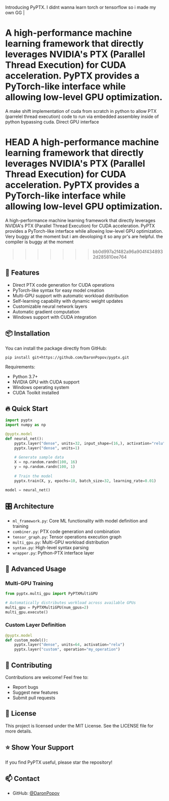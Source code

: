 
Introducing PyPTX. I didnt wanna learn torch or tensorflow so i made my own GG
|


A high-performance machine learning framework that directly leverages NVIDIA's PTX (Parallel Thread Execution) for CUDA acceleration. PyPTX provides a PyTorch-like interface while allowing low-level GPU optimization.
=======

A make shift implementation of cuda from scratch in python to allow PTX (parrelel thread execution) code to run via embedded assembley inside of python bypassing cuda. Direct GPU interface

 HEAD
A high-performance machine learning framework that directly leverages NVIDIA's PTX (Parallel Thread Execution) for CUDA acceleration. PyPTX provides a PyTorch-like interface while allowing low-level GPU optimization.
=======
A high-performance machine learning framework that directly leverages NVIDIA's PTX (Parallel Thread Execution) for CUDA acceleration. PyPTX provides a PyTorch-like interface while allowing low-level GPU optimization. Very buggy at the moment but i am devoloping it so any pr's are helpful. the compiler is buggy at the moment

>>>>>>> bb0d997a2f482a96a904f4348932d285810ee764

## 🚀 Features

- Direct PTX code generation for CUDA operations
- PyTorch-like syntax for easy model creation
- Multi-GPU support with automatic workload distribution
- Self-learning capability with dynamic weight updates
- Customizable neural network layers
- Automatic gradient computation
- Windows support with CUDA integration

## 📦 Installation

You can install the package directly from GitHub:

```sh
pip install git+https://github.com/DaronPopov/pyptx.git
```

Requirements:
- Python 3.7+
- NVIDIA GPU with CUDA support
- Windows operating system
- CUDA Toolkit installed

## 🔥 Quick Start

```python
import pyptx
import numpy as np

@pyptx.model
def neural_net():
    pyptx.layer("dense", units=32, input_shape=(16,), activation="relu")
    pyptx.layer("dense", units=1)
    
    # Generate sample data
    X = np.random.randn(100, 16)
    y = np.random.randn(100, 1)
    
    # Train the model
    pyptx.train(X, y, epochs=10, batch_size=32, learning_rate=0.01)

model = neural_net()
```

## 🎛 Architecture

- `ml_framework.py`: Core ML functionality with model definition and training
- `combiner.py`: PTX code generation and combination
- `tensor_graph.py`: Tensor operations execution graph
- `multi_gpu.py`: Multi-GPU workload distribution
- `syntax.py`: High-level syntax parsing
- `wrapper.py`: Python-PTX interface layer

## 🔧 Advanced Usage

### Multi-GPU Training

```python
from pyptx.multi_gpu import PyPTXMultiGPU

# Automatically distributes workload across available GPUs
multi_gpu = PyPTXMultiGPU(num_gpus=2)
multi_gpu.execute()
```

### Custom Layer Definition

```python
@pyptx.model
def custom_model():
    pyptx.layer("dense", units=64, activation="relu")
    pyptx.layer("custom", operation="my_operation")
```

## 🤝 Contributing

Contributions are welcome! Feel free to:
- Report bugs
- Suggest new features
- Submit pull requests

## 📄 License

This project is licensed under the MIT License. See the LICENSE file for more details.

## ⭐ Show Your Support

If you find PyPTX useful, please star the repository!

## 📫 Contact

- GitHub: [@DaronPopov](https://github.com/DaronPopov)



